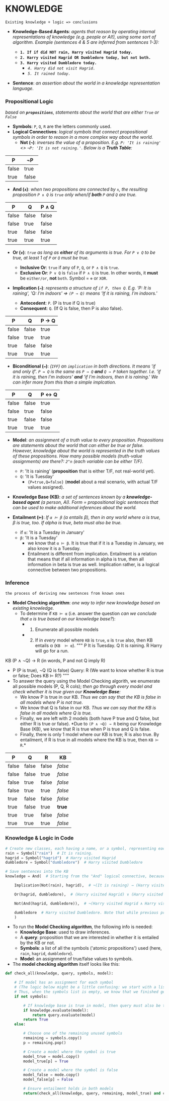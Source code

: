 # KNOWLEDGE

```Existing knowledge + logic => conclusions```
- **Knowledge-Based Agents**: *agents that reason by operating internal representations of knowledge (e.g. people or AI!), using some sort of algorithm. Example (sentences 4 & 5 are inferred from sentences 1-3):*
  - **```1. If if did NOT rain, Harry visited Hagrid today.```**
  - **```2. Harry visited Hagrid OR Dumbledore today, but not both.```**
  - **```3. Harry visited Dumbledore today.```**
    - *```4. Harry did not visit Hagrid.```*
    - *```5. It rained today.```*

- **Sentence**: *an assertion about the world in a knowledge representation language.*

### Propositional Logic
*based on **```propositions```**, statements about the world that are either ```True``` or ```False```*
- **Symbols**: ```P```, ```Q```, ```R``` are the letters commonly used.
- **Logical Connectives**: *logical symbols that connect propositional symbols in order to reason in a more complex way about the world.*
  - **Not (```¬```)**: *inverses the value of a proposition. E.g. ```P: 'It is raining'``` <> ```¬P: 'It is not raining.'```. Below is a __Truth Table__:*
  
| P | ¬P |
|--|----|
false | true
true | false

  - **And (```∧```)**: *when two propositions are connected by ```∧```, the resulting proposition ```P ∧ Q``` is ```true``` only when/if __both__ ```P``` and ```Q``` are true.*
  
| P | Q | P ∧ Q |
|---|---|-----|
false | false | false
false | true | false
true | false | false
true | true | true

  - **Or (```∨```)**: *```true``` as long as __either__ of its arguments is true. For ```P ∨ Q``` to be true, at least 1 of ```P``` or ```Q``` must be true.*
    - **Inclusive Or**: ```true``` if any of ```P```, ```Q```, or ```P ∧ Q``` is ```true```.
    - **Exclusive Or**: ```P ∨ Q``` is ```false``` if ```P ∧ Q``` is true. In other words, it __must__ be ```either/or```, __not__ ```both```. Symbol = ```⊕``` or ```XOR```.
    
  - **Implication (```→```)**: *represents a structure of ```if P, then Q```. E.g. 'P: It is raining', 'Q: I'm indoors' => ```(P → Q)``` means 'If it is raining, I'm indoors.'*
    - **Antecedent**: ```P```. (P is true if Q is true)
    - **Consequent**: ```Q```. (If Q is false, then P is also false).
    
| P | Q | P → Q |
|---|---|-------|
false | false | true
false | true | true
true | false | false
true | true | true

  - **Biconditional (```↔```)**: *(```IFF```) an ```implication``` in both directions. It means 'if and only if'. ```P ↔ Q``` is the same as ```P → Q``` __and__ ```Q → P``` taken together. I.e. 'if it is raining, then I'm indoors' __and__ 'if I'm indoors, then it is raining.' We can infer more from this than a simple implcation.*

| P | Q | P ↔ Q |
|---|---|-------|
false | false | true
false | true | false
true | false | false
true | true | true

- **Model**: *an assignment of a truth value to every proposition. Propositions are statements about the world that can either be true or false. However, knowledge about the world is represented in the truth values of these propositions. How many possible models (truth-value assignments) are there?: ```2^n``` (each variable can be either T/F).*
  - ```P```: 'It is raining' (__proposition__ that is either T/F, not real-world yet).
  - ```Q```: 'It is Tuesday'
    - ```{P=true,Q=false}``` (__model__ about a real scenario, with actual T/F values assigned).

- **Knowledge Base (KB)**: *a set of sentences known by a __knowledge-based agent__ (a person, AI). Form = propositional logic sentences that can be used to make additional inferences about the world.*

- **Entailment (```⊨```)**: *If ```α ⊨ β``` (α entails β), then in any world where α is true, β is true, too. If alpha is true, beta must also be true.*
  - if ```α```: 'It is a Tuesday in January'
  - ```β```: 'It is a Tuesday'
    - we know that ```α ⊨ β```. It is true that if it is a Tuesday in January, we also know it is a Tuesday.
    - Entailment is different from implication. Entailment is a relation that means that if all information in alpha is true, then all information in beta is true as well. Implication rather, is a logical connective between two propositions.

### Inference
```the process of deriving new sentences from known ones```

- **Model Checking algorithm**: *one way to infer new knowledge based on existing knowledge.*
  - To determine if ```KB ⊨ α``` (i.e. answer the question *can we conclude that ```α``` is true based on our knowledge base?*): 
    - 1. Enumerate all possible models
    - 2. If in *every* model where ```KB``` is ```true```, ```α``` is ```true``` also, then KB entails α (```KB  ⊨ α```).
"""
P   It is Tuesday.
Q   It is raining.
R   Harry will go for a run.

KB  (P ∧ ¬Q) → R (in words, P and not Q imply R) 
  - P (P is true), ¬Q (Q is false) 
Query: R (We want to know whether R is true or false; Does KB ⊨ R?)
"""
  - To answer the query using the Model Checking algorith, we enumerate all possible models (P, Q, R cols); *then go through every model and check whether it is true given our __Knowledge Base__:*
    - We know P is true in our KB. *Thus we can say that the KB is false in all models where P is not true.*
    - We know that Q is false in our KB. *Thus we can say that the KB is false in all models where Q is true.*
    - Finally, we are left with 2 models (both have P true and Q false, but either R is true or false). *Due to ```(P ∧ ¬Q) → R``` being our Knowledge Base (KB), we know that R is true when P is true and Q is false. 
    - Finally, there is only 1 model where our KB is true; R is also true. By entailment, if R is true in all models where the KB is true, then ```KB ⊨ R```.*
  
| P | Q | R | KB |
|---|---|---|----|
false | false | false | *false*
false | false | true | *false*
false | true | false | *false*
false | true | true | *false*
true | false | false | *false*
true | false | true | **true**
true | true | false | *false*
true | true | true | *false*

### Knowledge & Logic in Code
```python
# Create new classes, each having a name, or a symbol, representing each proposition.
rain = Symbol("rain")  # It is raining.
hagrid = Symbol("hagrid")  # Harry visited Hagrid
dumbledore = Symbol("dumbledore")  # Harry visited Dumbledore

# Save sentences into the KB
knowledge = And(  # Starting from the "And" logical connective, because each proposition represents knowledge that we know to be true.

    Implication(Not(rain), hagrid),  # ¬(It is raining) → (Harry visited Hagrid)

    Or(hagrid, dumbledore),  # (Harry visited Hagrid) ∨ (Harry visited Dumbledore).

    Not(And(hagrid, dumbledore)),  # ¬(Harry visited Hagrid ∧ Harry visited Dumbledore) i.e. Harry did not visit both Hagrid and Dumbledore.

    dumbledore  # Harry visited Dumbledore. Note that while previous propositions contained multiple symbols with connectors, this is a proposition consisting of one symbol. This means that we take as a fact that, in this KB, Harry visited Dumbledore.
    )
```
- To run the __Model Checking algorithm__,  the following info is needed:
  - __Knowledge Base__: used to draw inferences.
  - A __query__: proposition that we are interested in whether it is entailed by the KB or not.
  - __Symbols__: a list of all the symbols ('atomic propositions') used (here, ```rain```, ```hagrid```, ```dumbledore```).
  - __Model__: an assignment of true/false values to symbols.
- The __model checking algorithm__ itself looks like this:
```python
def check_all(knowledge, query, symbols, model):

    # If model has an assignment for each symbol
    # (The logic below might be a little confusing: we start with a list of symbols. The function is recursive, and every time it calls itself it pops one symbol from the symbols list and generates models from it. 
    # Thus, when the symbols list is empty, we know that we finished generating models with every possible truth assignment of symbols.)
    if not symbols:

        # If knowledge base is true in model, then query must also be true
        if knowledge.evaluate(model):
            return query.evaluate(model)
        return True
    else:

        # Choose one of the remaining unused symbols
        remaining = symbols.copy()
        p = remaining.pop()

        # Create a model where the symbol is true
        model_true = model.copy()
        model_true[p] = True

        # Create a model where the symbol is false
        model_false = mode.copy()
        model_false[p] = False

        # Ensure entailment holds in both models
        return(check_all(knowledge, query, remaining, model_true) and check_all(knowledge, query, remaining, model_false))
```




